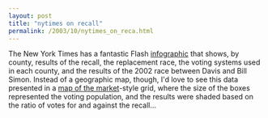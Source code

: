 ```yaml
---
layout: post
title: "nytimes on recall"
permalink: /2003/10/nytimes_on_reca.html
---
```


<p>The New York Times has a fantastic Flash <a href="http://www.nytimes.com/2003/10/08/national/nationalspecial3/08MOOD.html">infographic</a> that shows, by county, results of the recall, the replacement race, the voting systems used in each county, and the results of the 2002 race between Davis and Bill Simon.  Instead of a geographic map, though, I'd love to see this data presented in a <a href="http://smartmoney.com/maps/?nav=DropTabs">map of the market</a>-style grid, where the size of the boxes represented the voting population, and the results were shaded based on the ratio of votes for and against the recall...</p>


